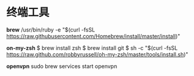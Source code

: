 # 终端工具
**brew**
/usr/bin/ruby -e "$(curl -fsSL https://raw.githubusercontent.com/Homebrew/install/master/install)"

**on-my-zsh**
$ brew install zsh
$ brew install git
$ sh -c "$(curl -fsSL https://raw.github.com/robbyrussell/oh-my-zsh/master/tools/install.sh)"


**openvpn**
sudo brew services start openvpn